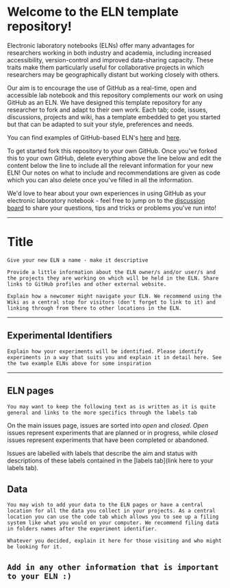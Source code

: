 # Welcome to the ELN template repository!

Electronic laboratory notebooks (ELNs) offer many advantages for researchers working in both industry and academia, including increased accessibility, version-control and improved data-sharing capacity. These traits make them particularly useful for collaborative projects in which researchers may be geographically distant but working closely with others.

Our aim is to encourage the use of GitHub as a real-time, open and accessible lab notebook and this repository complements our work on using GitHub as an ELN. We have designed this template repository for any researcher to fork and adapt to their own work. Each tab; code, issues, discussions, projects and wiki, has a template embedded to get you started but that can be adapted to suit your style, preferences and needs. 

You can find examples of GitHub-based ELN's [here](https://github.com/KlementineJBS/USYD_PhD_ELN) and [here](https://github.com/TheBreakingGoodProject/ELN-Kymberley-Scroggie).

To get started fork this repository to your own GitHub. Once you've forked this to your own GitHub, delete everything above the line below and edit the content below the line to include all the relevant information for your new ELN! Our notes on what to include and recommendations are given as code which you can also delete once you've filled in all the information.

We'd love to hear about your own experiences in using GitHub as your electronic laboratory notebook - feel free to jump on to the [discussion board](https://github.com/TheBreakingGoodProject/ELN-Templates/discussions/2) to share your questions, tips and tricks or problems you've run into!

---
# Title 
`Give your new ELN a name - make it descriptive`

`Provide a little information about the ELN owner/s and/or user/s and the projects they are working on which will be held in the ELN. Share links to GitHub profiles and other external website.`

`Explain how a newcomer might navigate your ELN. We recommend using the Wiki as a central stop for visitors (don't forget to link to it) and linking through from there to other locations in the ELN.`

---
## Experimental Identifiers

`Explain how your experiments will be identified. Please identify experiments in a way that suits you and explain it in detail here. See the two example ELNs above for some inspiration`

---
## ELN pages

`You may want to keep the following text as is written as it is quite general and links to the more specifics through the labels tab`

On the main issues page, issues are sorted into _open_ and _closed_. _Open_ issues represent experiments that are planned or in progress, while _closed_ issues represent experiments that have been completed or abandoned.

Issues are labelled with labels that describe the aim and status with descriptions of these labels contained in the [labels tab](link here to your labels tab).

## Data

`You may wish to add your data to the ELN pages or have a central location for all the data you collect in your projects. As a central location you can use the code tab which allows you to see up a filing system like what you would on your computer. We recommend filing data in folders names after the experiment identifier.`

`Whatever you decided, explain it here for those visiting and who might be looking for it.`

## `Add in any other information that is important to your ELN :)`
